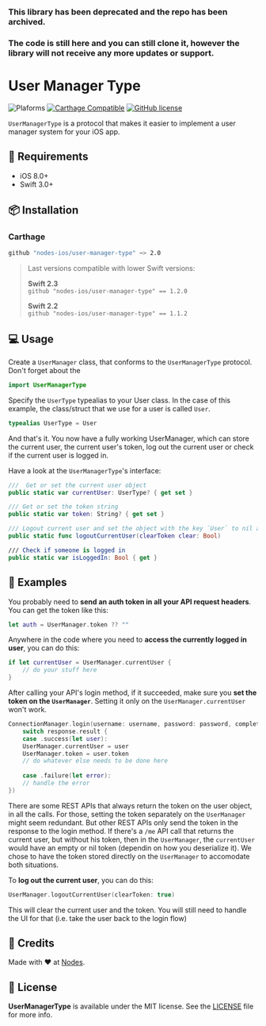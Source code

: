 ### This library has been deprecated and the repo has been archived. 
### The code is still here and you can still clone it, however the library will not receive any more updates or support.

# User Manager Type

![Plaforms](https://img.shields.io/badge/platform-iOS-lightgrey.svg)
[![Carthage Compatible](https://img.shields.io/badge/Carthage-compatible-4BC51D.svg?style=flat)](https://github.com/Carthage/Carthage)
[![GitHub license](https://img.shields.io/badge/license-MIT-blue.svg)](https://github.com/nodes-ios/user-manager-type/blob/master/LICENSE)

`UserManagerType` is a protocol that makes it easier to implement a user manager system for your iOS app.


## 📝 Requirements

* iOS 8.0+
* Swift 3.0+

## 📦 Installation

### Carthage
~~~bash
github "nodes-ios/user-manager-type" ~> 2.0
~~~

> Last versions compatible with lower Swift versions:  
>
> **Swift 2.3**  
> `github "nodes-ios/user-manager-type" == 1.2.0`
>
> **Swift 2.2**  
> `github "nodes-ios/user-manager-type" == 1.1.2`

 
## 💻 Usage

Create a `UserManager` class, that conforms to the `UserManagerType` protocol. Don't forget about the

```swift
import UserManagerType
```

Specify the `UserType` typealias to your User class. In the case of this example, the class/struct that we use for a user is called `User`.

```swift
typealias UserType = User
```

And that's it. You now have a fully working UserManager, which can store the current user, the current user's token, log out the current user or check if the current user is logged in. 

Have a look at the `UserManagerType`'s interface:

```swift
///  Get or set the current user object
public static var currentUser: UserType? { get set }

/// Get or set the token string
public static var token: String? { get set }

/// Logout current user and set the object with the key `User` to nil and optionally set token to nil.
public static func logoutCurrentUser(clearToken clear: Bool)

/// Check if someone is logged in
public static var isLoggedIn: Bool { get }
```
## 🔎 Examples
You probably need to **send an auth token in all your API request headers**. You can get the token like this:

``` swift
let auth = UserManager.token ?? ""
```

Anywhere in the code where you need to **access the currently logged in user**, you can do this:

```swift
if let currentUser = UserManager.currentUser {
	// do your stuff here
}
```

After calling your API's login method, if it succeeded, make sure you **set the token on the `UserManager`**. Setting it only on the `UserManager.currentUser` won't work.

```swift
ConnectionManager.login(username: username, password: password, completion: { (response) in
	switch response.result {
    case .success(let user):
    UserManager.currentUser = user
    UserManager.token = user.token
    // do whatever else needs to be done here
    
    case .failure(let error):
	// handle the error
})
```

There are some REST APIs that always return the token on the user object, in all the calls. For those, setting the token separately on the `UserManager` might seem redundant. But other REST APIs only send the token in the response to the login method. If there's a `/me` API call that returns the current user, but without his token, then in the `UserManager`, the `currentUser` would have an empty or nil token (dependin on how you deserialize it). We chose to have the token stored directly on the `UserManager` to accomodate both situations.

To **log out the current user**, you can do this:
```swift
UserManager.logoutCurrentUser(clearToken: true)
```
This will clear the current user and the token. You will still need to handle the UI for that (i.e. take the user back to the login flow)

## 👥 Credits
Made with ❤️ at [Nodes](http://nodesagency.com).

## 📄 License
**UserManagerType** is available under the MIT license. See the [LICENSE](https://github.com/nodes-ios/user-manager-type/blob/master/LICENSE) file for more info.
